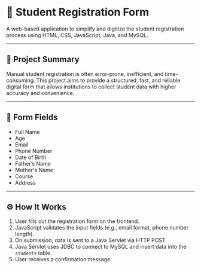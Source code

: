 # 📝 Student Registration Form

A web-based application to simplify and digitize the student registration process using HTML, CSS, JavaScript, Java, and MySQL.

---

## 📌 Project Summary

Manual student registration is often error-prone, inefficient, and time-consuming. This project aims to provide a structured, fast, and reliable digital form that allows institutions to collect student data with higher accuracy and convenience.

---




## 🧾 Form Fields

- Full Name  
- Age  
- Email  
- Phone Number  
- Date of Birth  
- Father’s Name
- Mother's Name
- Course  
- Address

---

## ⚙️ How It Works

1. User fills out the registration form on the frontend.
2. JavaScript validates the input fields (e.g., email format, phone number length).
3. On submission, data is sent to a Java Servlet via HTTP POST.
4. Java Servlet uses JDBC to connect to MySQL and insert data into the `students` table.
5. User receives a confirmation message.
